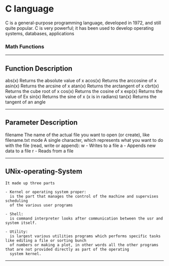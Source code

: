 # C language

C is a general-purpose programming language, developed in 1972, and still quite popular.
C is very powerful; it has been used to develop operating systems, databases, applications

### Math Functions

---

## Function Description

abs(x) Returns the absolute value of x
acos(x) Returns the arccosine of x
asin(x) Returns the arcsine of x
atan(x) Returns the arctangent of x
cbrt(x) Returns the cube root of x
cos(x) Returns the cosine of x
exp(x) Returns the value of Ex
sin(x) Returns the sine of x (x is in radians)
tan(x) Returns the tangent of an angle

---

## Parameter Description

filename The name of the actual file you want to open (or create), like filename.txt
mode A single character, which represents what you want to do with the file (read, write or append):
w - Writes to a file
a - Appends new data to a file
r - Reads from a file

---

## UNix-operating-System

```shell
It made up three parts

- Kernel or operating system proper:
  is the part that manages the control of the machine and supervises scheduling
  of the various user programs

- Shell:
  is command interpreter looks after communication between the usr and system itself.

- Utility:
  is largest various utilities programs which performs specific tasks like editing a file or sorting bunch
  of numbers or making a plot, in other words all the other programs that are not provided directly as part of the operating
  system kernel.
```
---
